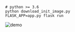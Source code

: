 ```shell
# python >= 3.6
python download_init_image.py
FLASK_APP=app.py flask run
```

![demo](https://user-images.githubusercontent.com/10690839/132883434-fdfb9642-8dce-45e5-83dd-3fa5b2258d77.gif)
